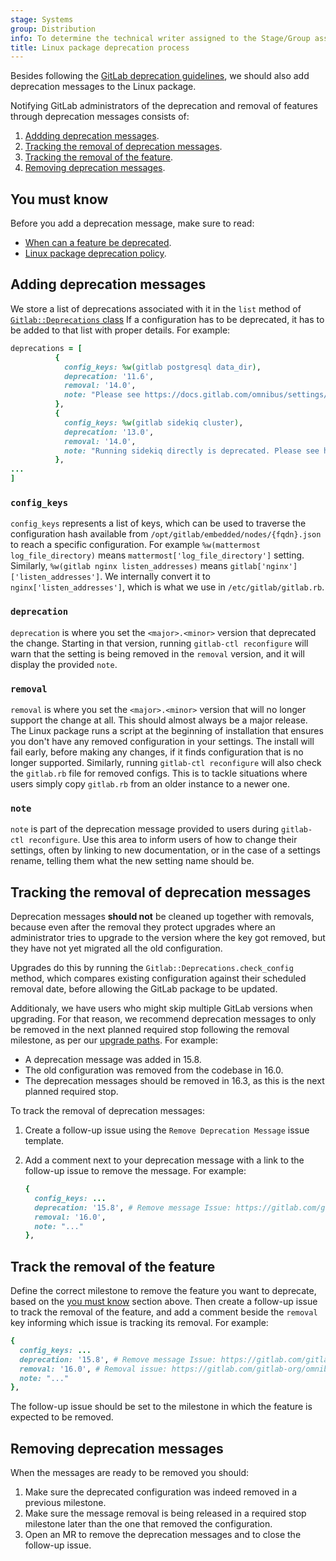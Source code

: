 ```yaml
---
stage: Systems
group: Distribution
info: To determine the technical writer assigned to the Stage/Group associated with this page, see https://handbook.gitlab.com/handbook/product/ux/technical-writing/#assignments
title: Linux package deprecation process
---
```


Besides following the [GitLab deprecation guidelines](https://handbook.gitlab.com/handbook/product/gitlab-the-product/#deprecations-removals-and-breaking-changes), we should also add deprecation messages
to the Linux package.

Notifying GitLab administrators of the deprecation and removal of features through deprecation messages consists of:

1. [Addding deprecation messages](#adding-deprecation-messages).
1. [Tracking the removal of deprecation messages](#tracking-the-removal-of-deprecation-messages).
1. [Tracking the removal of the feature](#track-the-removal-of-the-feature).
1. [Removing deprecation messages](#removing-deprecation-messages).

## You must know

Before you add a deprecation message, make sure to read:

- [When can a feature be deprecated](https://docs.gitlab.com/development/deprecation_guidelines/#when-can-a-feature-be-deprecated).
- [Linux package deprecation policy](https://docs.gitlab.com/administration/package_information/deprecation_policy/).

## Adding deprecation messages

We store a list of deprecations associated with it in the `list` method of
[`Gitlab::Deprecations` class](https://gitlab.com/gitlab-org/omnibus-gitlab/blob/master/files/gitlab-cookbooks/package/libraries/deprecations.rb)
If a configuration has to be deprecated, it has to be added to that list with
proper details. For example:

```ruby
deprecations = [
          {
            config_keys: %w(gitlab postgresql data_dir),
            deprecation: '11.6',
            removal: '14.0',
            note: "Please see https://docs.gitlab.com/omnibus/settings/database.html#store-postgresql-data-in-a-different-directory for how to use postgresql['dir']"
          },
          {
            config_keys: %w(gitlab sidekiq cluster),
            deprecation: '13.0',
            removal: '14.0',
            note: "Running sidekiq directly is deprecated. Please see https://docs.gitlab.com/administration/operations/extra_sidekiq_processes/ for how to use sidekiq-cluster."
          },
...
]
```

### `config_keys`

`config_keys` represents a list of keys, which can be used to traverse the configuration hash available
from `/opt/gitlab/embedded/nodes/{fqdn}.json` to reach a specific configuration.
For example `%w(mattermost log_file_directory)` means `mattermost['log_file_directory']` setting.
Similarly, `%w(gitlab nginx listen_addresses)` means `gitlab['nginx']['listen_addresses']`.
We internally convert it to `nginx['listen_addresses']`, which is what we use in `/etc/gitlab/gitlab.rb`.

### `deprecation`

`deprecation` is where you set the `<major>.<minor>` version that deprecated the change.
Starting in that version, running `gitlab-ctl reconfigure` will warn that the setting is being removed in the `removal`
version, and it will display the provided `note`.

### `removal`

`removal` is where you set the `<major>.<minor>` version that will no longer support the change at all.
This should almost always be a major release. The Linux package runs a script at the beginning of installation that ensures you don't have any removed configuration in your settings. The install will fail early, before making any changes, if it finds configuration that is no longer supported. Similarly, running `gitlab-ctl reconfigure` will also check the `gitlab.rb` file for removed configs. This is to tackle situations where users simply copy `gitlab.rb` from an older instance to a newer one.

### `note`

`note` is part of the deprecation message provided to users during `gitlab-ctl reconfigure`.
Use this area to inform users of how to change their settings, often by linking to new documentation,
or in the case of a settings rename, telling them what the new setting name should be.

## Tracking the removal of deprecation messages

Deprecation messages **should not** be cleaned up together with removals, because even after the removal they protect upgrades
where an administrator tries to upgrade to the version where the key got removed, but they have not yet migrated all
the old configuration.

Upgrades do this by running the `Gitlab::Deprecations.check_config` method, which compares existing
configuration against their scheduled removal date, before allowing the GitLab package to be updated.

Additionaly, we have users who might skip multiple GitLab versions when upgrading. For that reason, we recommend deprecation
messages to only be removed in the next planned required stop following the removal milestone, as per our
[upgrade paths](https://docs.gitlab.com/update/#upgrade-paths). For example:

- A deprecation message was added in 15.8.
- The old configuration was removed from the codebase in 16.0.
- The deprecation messages should be removed in 16.3, as this is the next planned required stop.

To track the removal of deprecation messages:

1. Create a follow-up issue using the `Remove Deprecation Message` issue template.
1. Add a comment next to your deprecation message with a link to the follow-up issue to remove the message. For example:

   ```ruby
   {
     config_keys: ...
     deprecation: '15.8', # Remove message Issue: https://gitlab.com/gitlab-org/omnibus-gitlab/-/issues/XYZ
     removal: '16.0', 
     note: "..."
   },
   ```

## Track the removal of the feature

Define the correct milestone to remove the feature you want to deprecate, based on the [you must know](#you-must-know)
section above. Then create a follow-up issue to track the removal of the feature, and add a comment
beside the `removal` key informing which issue is tracking its removal. For example:

```ruby
{
  config_keys: ...
  deprecation: '15.8', # Remove message Issue: https://gitlab.com/gitlab-org/omnibus-gitlab/-/issues/1
  removal: '16.0', # Removal issue: https://gitlab.com/gitlab-org/omnibus-gitlab/-/issues/2
  note: "..."
},
```

The follow-up issue should be set to the milestone in which the feature is expected to be removed.

## Removing deprecation messages

When the messages are ready to be removed you should:

1. Make sure the deprecated configuration was indeed removed in a previous milestone.
1. Make sure the message removal is being released in a required stop milestone later than the one that removed the configuration.
1. Open an MR to remove the deprecation messages and to close the follow-up issue.
